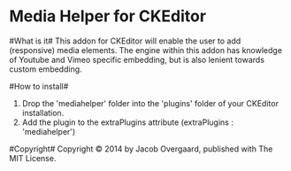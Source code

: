Media Helper for CKEditor
====================

#What is it#
This addon for CKEditor will enable the user to add (responsive) media elements.
The engine within this addon has knowledge of Youtube and Vimeo specific embedding, but is also lenient towards custom embedding.

#How to install#
1. Drop the 'mediahelper' folder into the 'plugins' folder of your CKEditor installation.
2. Add the plugin to the extraPlugins attribute (extraPlugins : 'mediahelper')

#Copyright#
Copyright &copy; 2014 by Jacob Overgaard, published with The MIT License.
